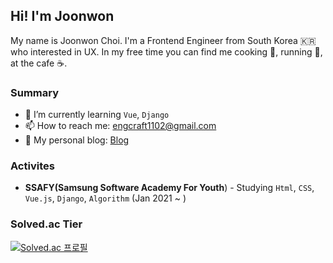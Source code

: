 ## Hi! I'm Joonwon 
My name is Joonwon Choi.
I'm a Frontend Engineer from South Korea 🇰🇷 who interested in UX.
In my free time you can find me cooking 🐓, running 🏃, at the cafe ☕.

### Summary
- 🌱 I’m currently learning `Vue`, `Django`
- 📫 How to reach me: [engcraft1102@gmail.com](mailto:engcraft1102@gmail.com)
- 🧐 My personal blog: [Blog](https://jdev.tistory.com)

### Activites
- **SSAFY(Samsung Software Academy For Youth**) - Studying `Html`, `CSS`, `Vue.js`, `Django`, `Algorithm` (Jan 2021 ~ )

### Solved.ac Tier
[![Solved.ac
프로필](http://mazassumnida.wtf/api/v2/generate_badge?boj=engcraft)](https://solved.ac/engcraft)

<!--

- 🔭 I’m currently working on ...
- 🌱 I’m currently learning ...
- 👯 I’m looking to collaborate on ...
- 🤔 I’m looking for help with ...
- 💬 Ask me about ...
- 📫 How to reach me: ...
- 😄 Pronouns: ...
- ⚡ Fun fact: ...
- ...
-->

